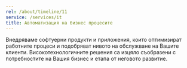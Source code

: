 ```yaml
---
rel: /about/timeline/11
service: /services/it
title: Автоматизация на бизнес процесите
---
```

Внедряваме софтуерни продукти и приложения, които оптимизират работните процеси и подобряват нивото на обслужване на Вашите клиенти. Високотехнологичните решения са изцяло съобразени с потребностите на Вашия бизнес и етапа от неговото развитие.